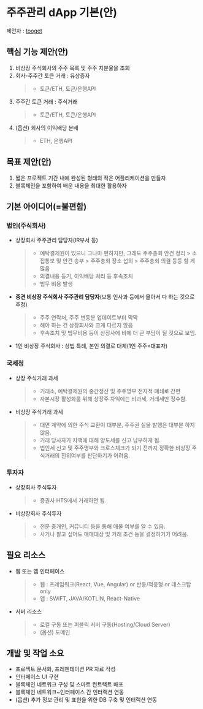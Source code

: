 # 주주관리 dApp 기본(안)
제안자 : [tooget](https://github.com/tooget)

## 핵심 기능 제안(안)
 1. 비상장 주식회사의 주주 목록 및 주주 지분율을 조회
 2. 회사-주주간 토큰 거래 : 유상증자
    > - 토큰/ETH, 토큰/은행API
 3. 주주간 토큰 거래 : 주식거래
    > - 토큰/ETH, 토큰/은행API
 4. (옵션) 회사의 이익배당 분배
    > - ETH, 은행API

## 목표 제안(안)
 1. 짧은 프로젝트 기간 내에 완성된 형태의 작은 어플리케이션을 만들자
 2. 블록체인을 포함하여 배운 내용을 최대한 활용하자

## 기본 아이디어(=불편함)
### 법인(주식회사)
 - 상장회사 주주관리 담당자(IR부서 등)
   > - 예탁결제원이 있으니 그나마 편하지만, 그래도 주주총회 안건 정리 > 소집통보 및 안건 송부 > 주주총회 장소 섭외 > 주주총회 의결 등등 할 게 많음
   > - 의결내용 등기, 이익배당 처리 등 후속조치
   > - 법무 비용 발생
 - **중견 비상장 주식회사 주주관리 담당자**(보통 인사과 등에서 몰아서 다 하는 것으로 추정)
   > - 주주 연락처, 주주 변동분 업데이트부터 막막
   > - 해야 하는 건 상장회사와 크게 다르지 않음
   > - 후속조치 및 법무비용 등이 상장사에 비에 더 큰 부담이 될 것으로 보임.
 - 1인 비상장 주식회사 : 상법 특례, 본인 의결로 대체(1인 주주=대표자)
### 국세청
 - 상장 주식거래 과세
   > - 거래소, 예탁결제원의 중간정산 및 주주명부 전자적 폐쇄로 간편
   > - 자본시장 활성화를 위해 상장주 차익에는 비과세, 거래세만 징수함.
 - 비상장 주식거래 과세
   > - 대면 계약에 의한 주식 교환이 대부분, 주주권 실물 발행은 대부분 하지 않음.
   > - 거래 당사자가 차액에 대해 양도세를 신고 납부하게 됨.
   > - 법인세 신고 및 주주명부와 크로스체크가 되기 전까지 정확한 비상장 주식거래의 진위여부를 판단하기가 어려움.
### 투자자
 - 상장회사 주식투자
   > - 증권사 HTS에서 거래하면 됨.
 - 비상장회사 주식투자
   > - 전문 중개인, 커뮤니티 등을 통해 매물 여부를 알 수 있음.
   > - 사거나 팔고 싶어도 매매대상 및 거래 조건 등을 결정하기가 어려움.

## 필요 리소스
 - 웹 또는 앱 인터페이스
   > - 웹 : 프레임워크(React, Vue, Angular) or 반응/적응형 or 데스크탑 only
   > - 앱 : SWIFT, JAVA/KOTLIN, React-Native
 - 서버 리소스
   > - 로컬 구동 또는 퍼블릭 서버 구동(Hosting/Cloud Server)
   > - (옵션) 도메인

## 개발 및 작업 소요
 - 프로젝트 문서화, 프레젠테이션 PR 자료 작성
 - 인터페이스 UI 구현
 - 블록체인 네트워크 구성 및 스마트 컨트랙트 배포
 - 블록체인 네트워크~인터페이스 간 인터랙션 연동
 - (옵션) 추가 정보 관리 및 표현을 위한 DB 구축 및 인터랙션 연동

